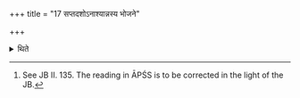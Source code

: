 +++
title = "17 सप्तदशोऽनाश्यान्नस्य भोजने"

+++

<details><summary>थिते</summary>

17. (The Agniṣṭut) with seventeen versed-stoma is for one who kills someone who does not de sire to be killed[^1].  

[^1]: See JB II. 135. The reading in ĀPŚS is to be corrected in the light of the JB.  

</details>
